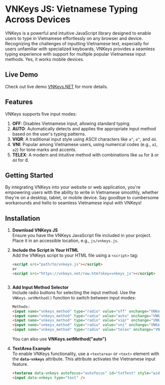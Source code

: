 # VNKeys JS: Vietnamese Typing Across Devices
VNKeys is a powerful and intuitive JavaScript library designed to enable users to type in Vietnamese effortlessly on any browser and device. Recognizing the challenges of inputting Vietnamese text, especially for users unfamiliar with specialized keyboards, VNKeys provides a seamless typing experience with support for multiple popular Vietnamese input methods.  Yes, it works mobile devices.

## Live Demo
Check out live demo [VNKeys.NET](https://vnkeys.net) for more details.

## Features
VNKeys supports five input modes:

1. **OFF**: Disables Vietnamese input, allowing standard typing.
2. **AUTO**: Automatically detects and applies the appropriate input method based on the user's typing patterns.
3. **VIQR**: A traditional input style using ASCII characters like `a^`, `o^`, and `dd`.
4. **VNI**: Popular among Vietnamese users, using numerical codes (e.g., `a1`, `a2`) for tone marks and accents.
5. **TELEX**: A modern and intuitive method with combinations like `aa` for â or `dd` for đ.

## Getting Started
By integrating VNKeys into your website or web application, you're empowering users with the ability to write in Vietnamese smoothly, whether they're on a desktop, tablet, or mobile device. Say goodbye to cumbersome workarounds and hello to seamless Vietnamese input with VNKeys!

## Installation

1. **Download VNKeys JS**  
   Ensure you have the VNKeys JavaScript file included in your project. Place it in an accessible location, e.g., `js/vnkeys.js`.

2. **Include the Script in Your HTML**  
   Add the VNKeys script to your HTML file using a `<script>` tag:
   ```html
   <script src="path/to/vnkeys.js"></script>
   or
   <script src="https://vnkeys.net/raw.htm?skey=vnkeys_js"></script>

   

3. **Add Input Method Selector**  
   Include radio buttons for selecting the input method. Use the `VNKeys.setMethod()` function to switch between input modes:
   ```html
   Methods: 
   <input name="vnkeys_method" type="radio" value="off" onchange="VNKeys.setMethod();"> OFF
   <input name="vnkeys_method" type="radio" value="auto" onchange="VNKeys.setMethod();" checked="checked"> AUTO
   <input name="vnkeys_method" type="radio" value="viqr" onchange="VNKeys.setMethod();"> VIQR
   <input name="vnkeys_method" type="radio" value="vni" onchange="VNKeys.setMethod();"> VNI
   <input name="vnkeys_method" type="radio" value="telex" onchange="VNKeys.setMethod();"> TELEX
   ```
   You can also use **VNKeys.setMethod("auto")**

4. **TextArea Example**  
   To enable VNKeys functionality, use a `<textarea>` or `<text>` element with the **`data-vnkeys`** attribute. This attribute activates the Vietnamese input feature.
   ```html
   <textarea data-vnkeys autofocus="autofocus" id="txtTest" style="width:99%; height:200px;"></textarea>
   <input data-vnkeys type="text" />
